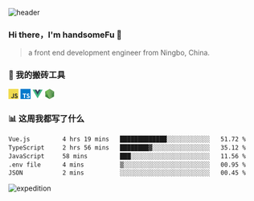 ![header](https://raw.githubusercontent.com/fzq1998/fzq1998/master/header.png)

### Hi there，I'm handsomeFu 👋

> a front end development engineer from Ningbo, China.

### 🔧 我的搬砖工具
<code><img height="20" src="https://raw.githubusercontent.com/github/explore/80688e429a7d4ef2fca1e82350fe8e3517d3494d/topics/javascript/javascript.png" alt="javascript"></code>
<code><img height="20" src="https://raw.githubusercontent.com/github/explore/80688e429a7d4ef2fca1e82350fe8e3517d3494d/topics/typescript/typescript.png" alt="typescript"></code>
<code><img height="20" src="https://raw.githubusercontent.com/github/explore/80688e429a7d4ef2fca1e82350fe8e3517d3494d/topics/vue/vue.png" alt="vue"></code>
<code><img height="20" src="https://raw.githubusercontent.com/github/explore/80688e429a7d4ef2fca1e82350fe8e3517d3494d/topics/nodejs/nodejs.png" alt="nodejs"></code>



### 📊 这周我都写了什么
<!--START_SECTION:waka-->

```txt
Vue.js         4 hrs 19 mins   █████████████░░░░░░░░░░░░   51.72 %
TypeScript     2 hrs 56 mins   ████████▓░░░░░░░░░░░░░░░░   35.12 %
JavaScript     58 mins         ███░░░░░░░░░░░░░░░░░░░░░░   11.56 %
.env file      4 mins          ▒░░░░░░░░░░░░░░░░░░░░░░░░   00.95 %
JSON           2 mins          ░░░░░░░░░░░░░░░░░░░░░░░░░   00.45 %
```

<!--END_SECTION:waka-->


![expedition](https://raw.githubusercontent.com/fzq1998/fzq1998/master/expedition.gif)

